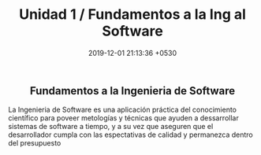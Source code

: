 ﻿---
layout: post
title:  "Unidad 1 / Fundamentos a la Ing al Software"
date:   2019-12-01 21:13:36 +0530
---

  <h2><center>Fundamentos a la Ingenieria de Software</center></h2>
  <p>La Ingenieria de Software es una aplicación práctica del conocimiento científico para poveer metologías y técnicas que ayuden a dessarrollar sistemas de software a tiempo, y a su vez que aseguren que el desarrollador cumpla con las espectativas de calidad y permanezca dentro del presupuesto </p>
  
